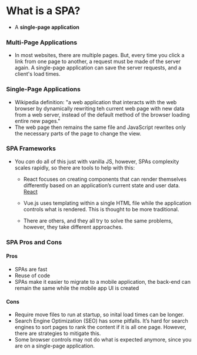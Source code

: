 # What is a SPA?

- A **single-page application**

### Multi-Page Applications

- In most websites, there are multiple pages. But, every time you click a link from one page to another, a request must be made of the server again. A single-page application can save the server requests, and a client's load times.

### Single-Page Applications

- Wikipedia definition: "a web application that interacts with the web browser by dynamically rewriting teh current web page with new data from a web server, instead of the default method of the browser loading entire new pages."
- The web page then remains the same file and JavaScript rewrites only the necessary parts of the page to change the view.

### SPA Frameworks

- You *can* do all of this just with vanilla JS, however, SPAs complexity scales rapidly, so there are tools to help with this:
   - React focuses on creating components that can render themselves differently based on an application’s current state and user data.
[React](https://reactjs.org/)

   - Vue.js uses templating within a single HTML file while the application controls what is rendered. This is thought to be more traditional.
[](https://vuejs.org/)

   - There are others, and they all try to solve the same problems, however, they take different approaches.
[](https://angular.io/)

[](https://emberjs.com/)

[](https://www.sencha.com/products/extjs/)

[](https://knockoutjs.com/)

[](https://www.meteor.com/)

   ### SPA Pros and Cons

   #### Pros

   - SPAs are fast
   - Reuse of code
   - SPAs make it easier to migrate to a mobile application, the back-end can remain the same while the mobile app UI is created

   #### Cons

   - Require move files to run at startup, so inital load times can be longer.
   - Search Engine Optimization (SEO) has some pitfalls. It’s hard for search engines to sort pages to rank the content if it is all one page. However, there are strategies to mitigate this.
   - Some browser controls may not do what is expected anymore, since you are on a single-page application.


